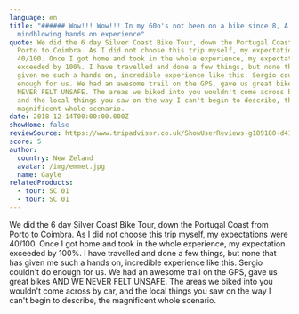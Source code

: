 ```yaml
---
language: en
title: "###### Wow!!! Wow!!! In my 60o's not been on a bike since 8, A
  mindblowing hands on experience"
quote: We did the 6 day Silver Coast Bike Tour, down the Portugal Coast from
  Porto to Coimbra. As I did not choose this trip myself, my expectations were
  40/100. Once I got home and took in the whole experience, my expectation
  exceeded by 100%. I have travelled and done a few things, but none that has
  given me such a hands on, incredible experience like this. Sergio couldn't do
  enough for us. We had an awesome trail on the GPS, gave us great bikes AND WE
  NEVER FELT UNSAFE. The areas we biked into you wouldn't come across by car,
  and the local things you saw on the way I can't begin to describe, the
  magnificent whole scenario.
date: 2018-12-14T00:00:00.000Z
showHome: false
reviewSource: https://www.tripadvisor.co.uk/ShowUserReviews-g189180-d4105907-r639614152-Top_Bike_tours_Portugal-Porto_Porto_District_Northern_Portugal.html
score: 5
author:
  country: New Zeland
  avatar: /img/emmet.jpg
  name: Gayle
relatedProducts:
  - tour: SC 01
  - tour: SC 01
---
```

We did the 6 day Silver Coast Bike Tour, down the Portugal Coast from Porto to Coimbra. As I did not choose this trip myself, my expectations were 40/100. Once I got home and took in the whole experience, my expectation exceeded by 100%. I have travelled and done a few things, but none that has given me such a hands on, incredible experience like this. Sergio couldn't do enough for us. We had an awesome trail on the GPS, gave us great bikes AND WE NEVER FELT UNSAFE. The areas we biked into you wouldn't come across by car, and the local things you saw on the way I can't begin to describe, the magnificent whole scenario.